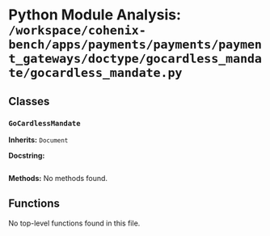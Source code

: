 # Python Module Analysis: `/workspace/cohenix-bench/apps/payments/payments/payment_gateways/doctype/gocardless_mandate/gocardless_mandate.py`

## Classes

### `GoCardlessMandate`
**Inherits:** `Document`


**Docstring:**
```

```

**Methods:**
No methods found.




## Functions

No top-level functions found in this file.
